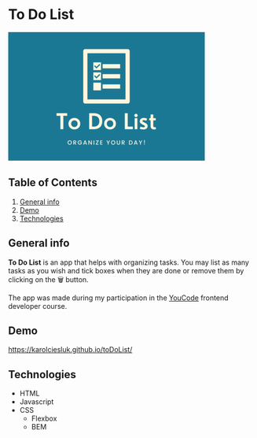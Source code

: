 # To Do List
![app logo](images/readmeImage1.png)

## Table of Contents
1. [General info](#general-info)
2. [Demo](#demo)
3. [Technologies](#technologies)

## General info
**To Do List** is an app that helps with organizing tasks. You may list as many tasks as you wish and tick boxes when they are done or remove them by clicking on the 🗑 button.

The app was made during my participation in the [YouCode](https://youcode.pl/frontend-developer/) frontend developer course.

## Demo
https://karolciesluk.github.io/toDoList/

## Technologies
- HTML
- Javascript
- CSS
    - Flexbox
    - BEM